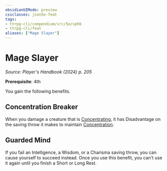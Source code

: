 ```yaml
---
obsidianUIMode: preview
cssclasses: json5e-feat
tags:
- ttrpg-cli/compendium/src/5e/xphb
- ttrpg-cli/feat
aliases: ["Mage Slayer"]
---
```

# Mage Slayer
*Source: Player's Handbook (2024) p. 205*  

**Prerequisite**: 4th

You gain the following benefits.

## Concentration Breaker

When you damage a creature that is [Concentrating](3-Compendium/rules/conditions.md#Concentration), it has Disadvantage on the saving throw it makes to maintain [Concentration](3-Compendium/rules/conditions.md#Concentration).

## Guarded Mind

If you fail an Intelligence, a Wisdom, or a Charisma saving throw, you can cause yourself to succeed instead. Once you use this benefit, you can't use it again until you finish a Short or Long Rest.